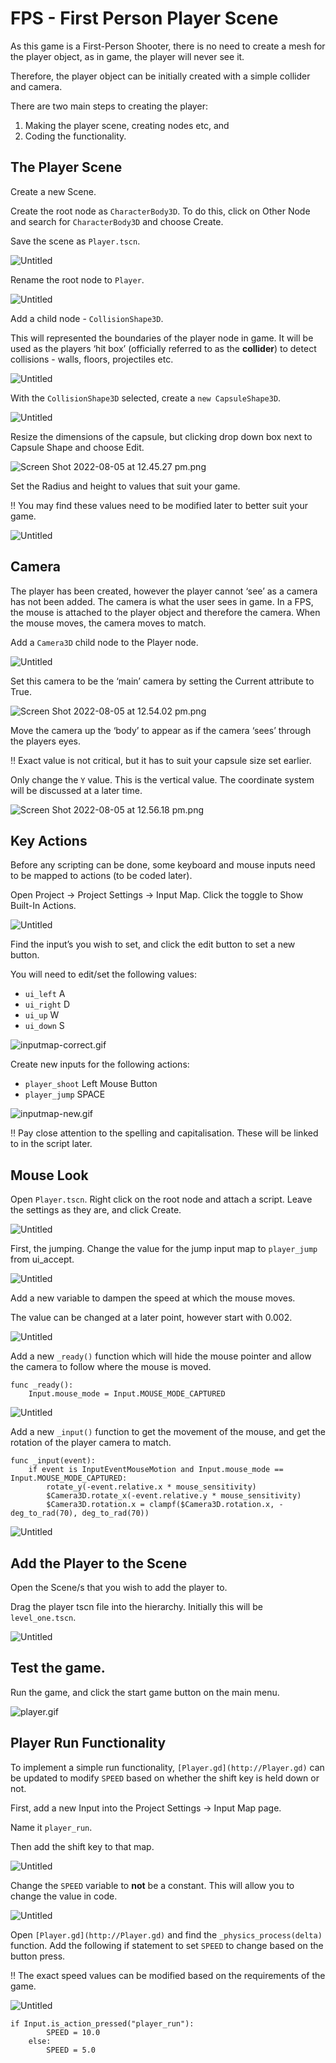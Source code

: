# FPS - First Person Player Scene

As this game is a First-Person Shooter, there is no need to create a mesh for the player object, as in game, the player will never see it.

Therefore, the player object can be initially created with a simple collider and camera.

There are two main steps to creating the player:

1. Making the player scene, creating nodes etc, and 
2. Coding the functionality.

## The Player Scene

Create a new Scene. 

Create the root node as `CharacterBody3D`. To do this, click on Other Node and search for `CharacterBody3D` and choose Create.

Save the scene as `Player.tscn`.

![Untitled](FPS%20Tutorials%20GDScript%20v4%205d63afa7b5d04273b112b801ad85f4c0/Untitled%209.png)

Rename the root node to `Player`.

![Untitled](FPS%20Tutorials%20GDScript%20v4%205d63afa7b5d04273b112b801ad85f4c0/Untitled%2010.png)

Add a child node - `CollisionShape3D`.

This will represented the boundaries of the player node in game. It will be used as the players ‘hit box’ (officially referred to as the **collider**) to detect collisions - walls, floors, projectiles etc.

![Untitled](FPS%20Tutorials%20GDScript%20v4%205d63afa7b5d04273b112b801ad85f4c0/Untitled%2011.png)

With the `CollisionShape3D` selected, create a `new CapsuleShape3D`.

![Untitled](FPS%20Tutorials%20GDScript%20v4%205d63afa7b5d04273b112b801ad85f4c0/Untitled%2012.png)

Resize the dimensions of the capsule, but clicking drop down box next to Capsule Shape and choose Edit.

![Screen Shot 2022-08-05 at 12.45.27 pm.png](FPS%20Tutorials%20GDScript%20v4%205d63afa7b5d04273b112b801ad85f4c0/Screen_Shot_2022-08-05_at_12.45.27_pm.png)

Set the Radius and height to values that suit your game.

<aside>
‼️ You may find these values need to be modified later to better suit your game.

</aside>

![Untitled](FPS%20Tutorials%20GDScript%20v4%205d63afa7b5d04273b112b801ad85f4c0/Untitled%2013.png)

## Camera

The player has been created, however the player cannot ‘see’ as a camera has not been added. The camera is what the user sees in game. In a FPS, the mouse is attached to the player object and therefore the camera. When the mouse moves, the camera moves to match.

Add a `Camera3D` child node to the Player node.

![Untitled](FPS%20Tutorials%20GDScript%20v4%205d63afa7b5d04273b112b801ad85f4c0/Untitled%2014.png)

Set this camera to be the ‘main’ camera by setting the Current attribute to True.

![Screen Shot 2022-08-05 at 12.54.02 pm.png](FPS%20Tutorials%20GDScript%20v4%205d63afa7b5d04273b112b801ad85f4c0/Screen_Shot_2022-08-05_at_12.54.02_pm.png)

Move the camera up the ‘body’ to appear as if the camera ‘sees’ through the players eyes.

<aside>
‼️ Exact value is not critical, but it has to suit your capsule size set earlier.

</aside>

Only change the `Y` value. This is the vertical value. The coordinate system will be discussed at a later time.

![Screen Shot 2022-08-05 at 12.56.18 pm.png](FPS%20Tutorials%20GDScript%20v4%205d63afa7b5d04273b112b801ad85f4c0/Screen_Shot_2022-08-05_at_12.56.18_pm.png)

## Key Actions

Before any scripting can be done, some keyboard and mouse inputs need to be mapped to actions (to be coded later).

Open Project → Project Settings → Input Map. Click the toggle to Show Built-In Actions.

![Untitled](FPS%20Tutorials%20GDScript%20v4%205d63afa7b5d04273b112b801ad85f4c0/Untitled%2015.png)

Find the input’s you wish to set, and click the edit button to set a new button.

You will need to edit/set the following values:

- `ui_left` A
- `ui_right` D
- `ui_up` W
- `ui_down` S

![inputmap-correct.gif](FPS%20Tutorials%20GDScript%20v4%205d63afa7b5d04273b112b801ad85f4c0/inputmap-correct.gif)

Create new inputs for the following actions:

- `player_shoot` Left Mouse Button
- `player_jump` SPACE

![inputmap-new.gif](FPS%20Tutorials%20GDScript%20v4%205d63afa7b5d04273b112b801ad85f4c0/inputmap-new.gif)

<aside>
‼️ Pay close attention to the spelling and capitalisation. These will be linked to in the script later.

</aside>

## Mouse Look

Open `Player.tscn`. Right click on the root node and attach a script. Leave the settings as they are, and click Create.

![Untitled](FPS%20Tutorials%20GDScript%20v4%205d63afa7b5d04273b112b801ad85f4c0/Untitled%2016.png)

First, the jumping. Change the value for the jump input map to `player_jump` from ui_accept.

![Untitled](FPS%20Tutorials%20GDScript%20v4%205d63afa7b5d04273b112b801ad85f4c0/Untitled%2017.png)

Add a new variable to dampen the speed at which the mouse moves.

The value can be changed at a later point, however start with 0.002.

![Untitled](FPS%20Tutorials%20GDScript%20v4%205d63afa7b5d04273b112b801ad85f4c0/Untitled%2018.png)

Add a new `_ready()` function which will hide the mouse pointer and allow the camera to follow where the mouse is moved.

```
func _ready():
    Input.mouse_mode = Input.MOUSE_MODE_CAPTURED
```

![Untitled](FPS%20Tutorials%20GDScript%20v4%205d63afa7b5d04273b112b801ad85f4c0/Untitled%2019.png)

Add a new `_input()` function to get the movement of the mouse, and get the rotation of the player camera to match.

```
func _input(event):
    if event is InputEventMouseMotion and Input.mouse_mode == Input.MOUSE_MODE_CAPTURED:
        rotate_y(-event.relative.x * mouse_sensitivity)
        $Camera3D.rotate_x(-event.relative.y * mouse_sensitivity)
        $Camera3D.rotation.x = clampf($Camera3D.rotation.x, -deg_to_rad(70), deg_to_rad(70))
```

![Untitled](FPS%20Tutorials%20GDScript%20v4%205d63afa7b5d04273b112b801ad85f4c0/Untitled%2020.png)

## Add the Player to the Scene

Open the Scene/s that you wish to add the player to.

Drag the player tscn file into the hierarchy. Initially this will be `level_one.tscn`.

![Untitled](FPS%20Tutorials%20GDScript%20v4%205d63afa7b5d04273b112b801ad85f4c0/Untitled%2021.png)

## Test the game.

Run the game, and click the start game button on the main menu.

![player.gif](FPS%20Tutorials%20GDScript%20v4%205d63afa7b5d04273b112b801ad85f4c0/player.gif)

## Player Run Functionality

To implement a simple run functionality, `[Player.gd](http://Player.gd)` can be updated to modify `SPEED` based on whether the shift key is held down or not.

First, add a new Input into the Project Settings → Input Map page.

Name it `player_run`.

Then add the shift key to that map.

![Untitled](FPS%20Tutorials%20GDScript%20v4%205d63afa7b5d04273b112b801ad85f4c0/Untitled%2022.png)

Change the `SPEED` variable to **not** be a constant. This will allow you to change the value in code.

![Untitled](FPS%20Tutorials%20GDScript%20v4%205d63afa7b5d04273b112b801ad85f4c0/Untitled%2023.png)

Open `[Player.gd](http://Player.gd)` and find the `_physics_process(delta)` function. Add the following if statement to set `SPEED` to change based on the button press.

<aside>
‼️ The exact speed values can be modified based on the requirements of the game.

</aside>

![Untitled](FPS%20Tutorials%20GDScript%20v4%205d63afa7b5d04273b112b801ad85f4c0/Untitled%2024.png)

```
if Input.is_action_pressed("player_run"):
        SPEED = 10.0
    else:
        SPEED = 5.0
```